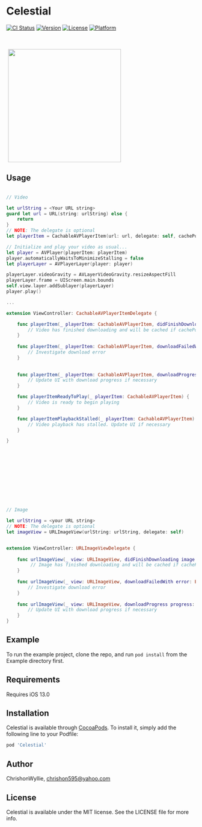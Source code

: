# Celestial

[![CI Status](https://img.shields.io/travis/ChrishonWyllie/Celestial.svg?style=flat)](https://travis-ci.org/ChrishonWyllie/Celestial)
[![Version](https://img.shields.io/cocoapods/v/Celestial.svg?style=flat)](https://cocoapods.org/pods/Celestial)
[![License](https://img.shields.io/cocoapods/l/Celestial.svg?style=flat)](https://cocoapods.org/pods/Celestial)
[![Platform](https://img.shields.io/cocoapods/p/Celestial.svg?style=flat)](https://cocoapods.org/pods/Celestial)

<br />
<br />
<div id="images">
<img style="display: inline; margin: 0 5px;" src="Github Images/Celestial-icon.png" width=300 height=300 />
</div>

## Usage

```swift

// Video

let urlString = <Your URL string>
guard let url = URL(string: urlString) else {
    return
}
// NOTE: The delegate is optional
let playerItem = CachableAVPlayerItem(url: url, delegate: self, cachePolicy: .allow)

// Initialize and play your video as usual...
let player = AVPlayer(playerItem: playerItem)
player.automaticallyWaitsToMinimizeStalling = false
let playerLayer = AVPlayerLayer(player: player)

playerLayer.videoGravity = AVLayerVideoGravity.resizeAspectFill
playerLayer.frame = UIScreen.main.bounds
self.view.layer.addSublayer(playerLayer)
player.play()

...

extension ViewController: CachableAVPlayerItemDelegate {

    func playerItem(_ playerItem: CachableAVPlayerItem, didFinishDownloading data: Data) {
        // Video has finished downloading and will be cached if cachePolicy is set to .allow
    }
    
    func playerItem(_ playerItem: CachableAVPlayerItem, downloadFailedWith error: Error) {
        // Investigate download error 
    }
    
    
    func playerItem(_ playerItem: CachableAVPlayerItem, downloadProgress progress: CGFloat, humanReadableProgress: String) {
        // Update UI with download progress if necessary
    }

    func playerItemReadyToPlay(_ playerItem: CachableAVPlayerItem) {
        // Video is ready to begin playing
    }

    func playerItemPlaybackStalled(_ playerItem: CachableAVPlayerItem) {
        // Video playback has stalled. Update UI if necessary
    }

}












// Image

let urlString = <your URL string>
// NOTE: The delegate is optional
let imageView = URLImageView(urlString: urlString, delegate: self)


extension ViewController: URLImageViewDelegate {
    
    func urlImageView(_ view: URLImageView, didFinishDownloading image: UIImage) {
         // Image has finished downloading and will be cached if cachePolicy is set to .allow
    }
    
    func urlImageView(_ view: URLImageView, downloadFailedWith error: Error) {
        // Investigate download error
    }
    
    func urlImageView(_ view: URLImageView, downloadProgress progress: CGFloat, humanReadableProgress: String) {
        // Update UI with download progress if necessary
    }
}
```




## Example

To run the example project, clone the repo, and run `pod install` from the Example directory first.

## Requirements

Requires iOS 13.0

## Installation

Celestial is available through [CocoaPods](https://cocoapods.org). To install
it, simply add the following line to your Podfile:

```ruby
pod 'Celestial'
```

## Author

ChrishonWyllie, chrishon595@yahoo.com

## License

Celestial is available under the MIT license. See the LICENSE file for more info.
